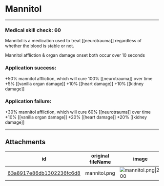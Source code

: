 # Mannitol

 

---

### Medical skill check: 60
Mannitol is a medication used to treat [[neurotrauma]] regardless of whether the blood is stable or not.

Mannitol affliction & organ damage onset both occur over 10 seconds

### Application success:
+50% mannitol affliction, which will cure 100% [[neurotrauma]] over time
+5% [[vanilla organ damage]]
+10% [[heart damage]]
+10% [[kidney damage]]

### Application failure:
+30% mannitol affliction, which will cure 60% [[neurotrauma]] over time
+10% [[vanilla organ damage]]
+20% [[heart damage]]
+20% [[kidney damage]]

---

## Attachments

id | original fileName | image
---|---|---
[63a8917e86db1302236fc6d8](63a8917e86db1302236fc6d8.png) | mannitol.png | ![mannitol.png\|200](63a8917e86db1302236fc6d8.png)